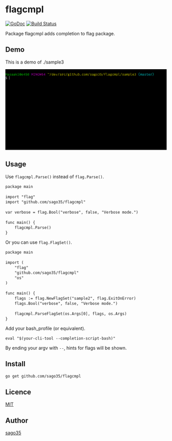 # flagcmpl
[![GoDoc](https://godoc.org/github.com/sago35/flagcmpl?status.svg)](https://godoc.org/github.com/sago35/flagcmpl) [![Build Status](https://travis-ci.org/sago35/flagcmpl.svg?branch=master)](https://travis-ci.org/sago35/flagcmpl)

Package flagcmpl adds completion to flag package.

## Demo

This is a demo of ./sample3

![](./sample3/sample3.gif)

## Usage

Use `flagcmpl.Parse()` instead of `flag.Parse()`.

    package main

    import "flag"
    import "github.com/sago35/flagcmpl"

    var verbose = flag.Bool("verbose", false, "Verbose mode.")

    func main() {
        flagcmpl.Parse()
    }

Or you can use `flag.FlagSet()`.

    package main

    import (
        "flag"
        "github.com/sago35/flagcmpl"
        "os"
    )

    func main() {
        flags := flag.NewFlagSet("sample2", flag.ExitOnError)
        flags.Bool("verbose", false, "Verbose mode.")

        flagcmpl.ParseFlagSet(os.Args[0], flags, os.Args)
    }

Add your bash_profile (or equivalent).

    eval "$(your-cli-tool --completion-script-bash)"

By ending your argv with `--`, hints for flags will be shown.

## Install

    go get github.com/sago35/flagcmpl

## Licence

[MIT](http://opensource.org/licenses/mit-license.php)

## Author

[sago35](https://github.com/sago35)

